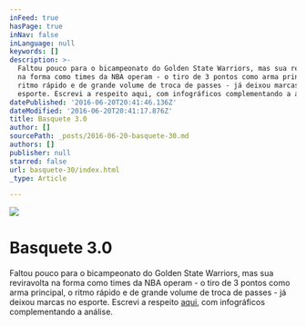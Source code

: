 ```yaml
---
inFeed: true
hasPage: true
inNav: false
inLanguage: null
keywords: []
description: >-
  Faltou pouco para o bicampeonato do Golden State Warriors, mas sua reviravolta
  na forma como times da NBA operam - o tiro de 3 pontos como arma principal, o
  ritmo rápido e de grande volume de troca de passes - já deixou marcas no
  esporte. Escrevi a respeito aqui, com infográficos complementando a análise.
datePublished: '2016-06-20T20:41:46.136Z'
dateModified: '2016-06-20T20:41:17.876Z'
title: Basquete 3.0
author: []
sourcePath: _posts/2016-06-20-basquete-30.md
authors: []
publisher: null
starred: false
url: basquete-30/index.html
_type: Article

---
```

![](https://the-grid-user-content.s3-us-west-2.amazonaws.com/fa14b026-c8fe-472f-8554-52c948af05b0.jpg)

# Basquete 3.0

Faltou pouco para o bicampeonato do Golden State Warriors, mas sua reviravolta na forma como times da NBA operam - o tiro de 3 pontos como arma principal, o ritmo rápido e de grande volume de troca de passes - já deixou marcas no esporte. Escrevi a respeito [aqui][0], com infográficos complementando a análise.

[0]: http://oglobo.globo.com/esportes/a-revolucao-de-steph-curry-do-golden-state-warriors-19519144